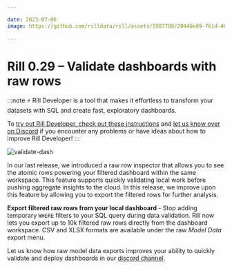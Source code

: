 ```yaml
---

date: 2023-07-06
image: https://github.com/rilldata/rill/assets/5587788/20448e89-761d-408b-8fd6-94b3f07a8437

---
```


# Rill 0.29 – Validate dashboards with raw rows

:::note
⚡ Rill Developer is a tool that makes it effortless to transform your datasets with SQL and create fast, exploratory dashboards.

To [try out Rill Developer, check out these instructions](/home/install) and [let us know over on Discord](https://bit.ly/3bbcSl9) if you encounter any problems or have ideas about how to improve Rill Developer!
:::

![validate-dash](https://github.com/rilldata/rill/assets/5587788/70f003ed-a0e1-424f-8f68-3cba2fea8b75 "843678858")

In our last release, we introduced a raw row inspector that allows you to see the atomic rows powering your filtered dashboard within the same workspace. This feature supports quickly validating local work before pushing aggregate insights to the cloud. In this release, we improve upon this feature by allowing you to export the filtered rows for further analysis.

**Export filtered raw rows from your local dashboard** -  Stop adding temporary `WHERE` filters to your SQL query during data validation. Rill now lets you export up to 10k filtered raw rows directly from the dashboard workspace. CSV and XLSX formats are available under the raw _Model Data_ export menu. 

Let us know how raw model data exports improves your ability to quickly validate and deploy dashboards in our [discord channel](https://bit.ly/3bbcSl9).